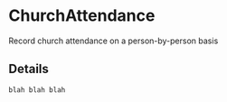 # ChurchAttendance
Record church attendance on a person-by-person basis

## Details
    blah blah blah

